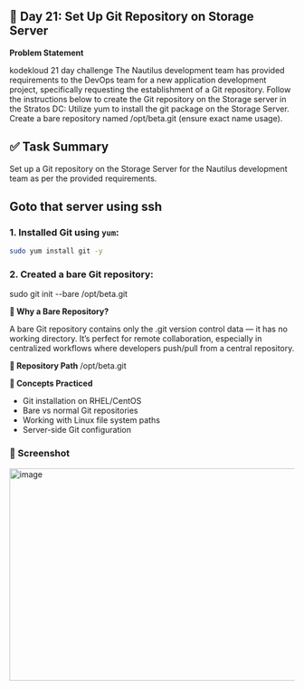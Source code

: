 ## 🚀 Day 21: Set Up Git Repository on Storage Server

**Problem Statement**

kodekloud 21 day challenge The Nautilus development team has provided requirements to the DevOps team for a new application development project, specifically requesting the establishment of a Git repository. Follow the instructions below to create the Git repository on the Storage server in the Stratos DC: Utilize yum to install the git package on the Storage Server. Create a bare repository named /opt/beta.git (ensure exact name usage).

## ✅ Task Summary

Set up a Git repository on the Storage Server for the Nautilus development team as per the provided requirements.

Goto that server using ssh
---

### 1. Installed Git using `yum`:
```bash
sudo yum install git -y
```
### 2. Created a bare Git repository:
sudo git init --bare /opt/beta.git

**📁 Why a Bare Repository?**

A bare Git repository contains only the .git version control data — it has no working directory. It’s perfect for remote collaboration, especially in centralized workflows where developers push/pull from a central repository.

**📌 Repository Path**
/opt/beta.git

**🧠 Concepts Practiced**

- Git installation on RHEL/CentOS
- Bare vs normal Git repositories
- Working with Linux file system paths
- Server-side Git configuration

### 📸 Screenshot

<img width="759" height="375" alt="image" src="https://github.com/user-attachments/assets/adf29aeb-6912-4a12-bf20-68137dda0234" />

